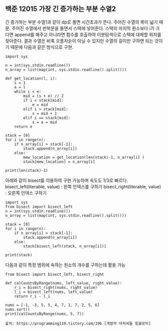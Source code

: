 ## 백준 12015 가장 긴 증가하는 부분 수열2

긴 증가하는 부분 수열1과 같이 dp로 풀면 시간초과가 뜬다.
주어진 수열의 폭이 넓기 때문. 주어진 수열에서 반복문을 돌면서 스택에 넣어준다.
스택의 마지막 원소보다 i가 크다면 append를 해주고 아니라면 함수를 호출하여
이분탐색으로 스택에 대체할 위치를 찾아준다. 결과 수열은 비록 오름차순이 아닐 수 있지만 수열의 길이만 구하면 되는 것이기 때문에 다음과 같은 방식으로 구현.

    import sys

    n = int(sys.stdin.readline())
    n_array = list(map(int, sys.stdin.readline().split()))

    def get_location(l, i):
        s = 1
        e = l
        while s < e:
            mid = (s + e) // 2
            if i < stack[mid]:
                e = mid
            elif i > stack[mid]:
                s = mid + 1
            elif i == stack[mid]:
                s = e = mid
        return e

    stack = [0]
    for i in range(n):
        if n_array[i] > stack[-1]:
            stack.append(n_array[i])
        else:
            mew_location = get_location(len(stack)-1, n_array[i] )
            stack[mew_location] = n_array[i]

    print(len(stack)-1)

아래와 같이 bisect를 이용하여 구현 가능하며 속도도 1/3로 빠르다. 
bisect_left(literable, value) : 왼쪽 인덱스를 구하기
bisect_right(literable, value) : 오른쪽 인덱스 구하기

    import sys
    from bisect import bisect_left
    n = int(sys.stdin.readline())
    n_array = list(map(int, sys.stdin.readline().split()))

    stack = [0]
    for i in range(n):
        if n_array[i] > stack[-1]:
            stack.append(n_array[i])
        else:
            stack[bisect_left(stack, n_array[i])]

    print(stack)

다음과 같이 특정 범위에 속하는 원소의 개수를 구하는데 활용 가능

    from bisect import bisect_left, bisect_right 

    def calCountsByRange(nums, left_value, right_value): 
        r_i = bisect_right(nums, right_value) 
        l_i = bisect_left(nums, left_value) 
        return r_i - l_i 
        
    nums = [-1, -3, 5, 5, 4, 7, 1, 7, 2, 5, 6]
    nums.sort() 
    print(calCountsByRange(nums, 5, 7))

    출처: https://programming119.tistory.com/196 [개발자 아저씨들 힘을모아]
